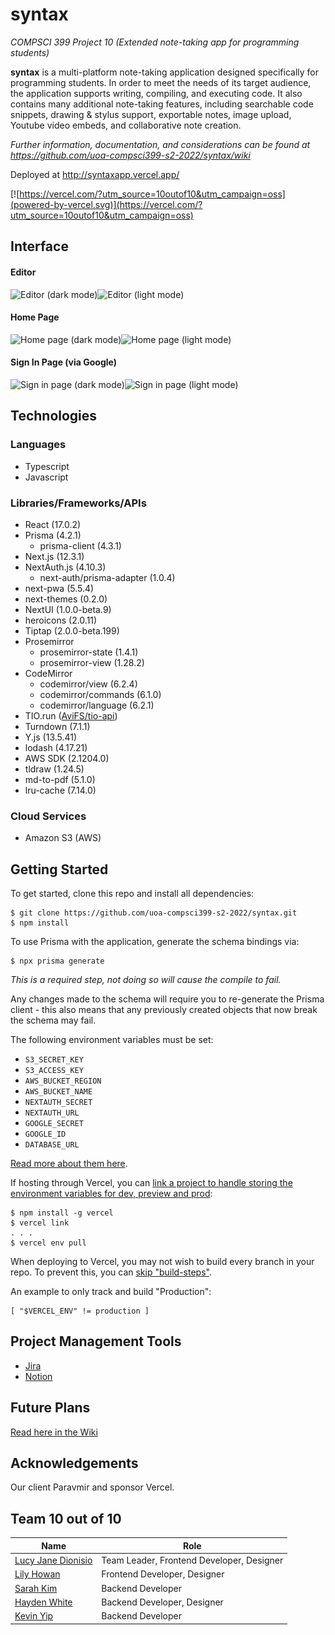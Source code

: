 # syntax
*COMPSCI 399 Project 10 (Extended note-taking app for programming students)*

**syntax** is a multi-platform note-taking application designed specifically for programming students. In order to meet the needs of its target audience, the application supports writing, compiling, and executing code. It also contains many additional note-taking features, including searchable code snippets, drawing & stylus support, exportable notes, image upload, Youtube video embeds, and collaborative note creation.

*Further information, documentation, and considerations can be found at https://github.com/uoa-compsci399-s2-2022/syntax/wiki*

Deployed at http://syntaxapp.vercel.app/

[![https://vercel.com/?utm_source=10outof10&utm_campaign=oss](powered-by-vercel.svg)](https://vercel.com/?utm_source=10outof10&utm_campaign=oss)

## Interface
#### Editor
<img src="https://i.imgur.com/GbcE0gK.png" alt="Editor (dark mode)" width="50%" /><img src="https://i.imgur.com/8wLahnf.png" alt="Editor (light mode)" width="50%" />

#### Home Page
<img src="https://i.imgur.com/WjYekpE.png" alt="Home page (dark mode)" width="50%" /><img src="https://i.imgur.com/6Gxf73k.png" alt="Home page (light mode)" width="50%" />

#### Sign In Page (via Google)
<img src="https://i.imgur.com/DjeHkxX.png" alt="Sign in page (dark mode)" width="50%" /><img src="https://i.imgur.com/t1nY8nY.png" alt="Sign in page (light mode)" width="50%" />

## Technologies

### Languages
* Typescript
* Javascript

### Libraries/Frameworks/APIs
* React (17.0.2)
* Prisma (4.2.1)
    * prisma-client (4.3.1)
* Next.js (12.3.1)
* NextAuth.js (4.10.3)
    * next-auth/prisma-adapter (1.0.4)
* next-pwa (5.5.4)
* next-themes (0.2.0)
* NextUI (1.0.0-beta.9)
* heroicons (2.0.11)
* Tiptap (2.0.0-beta.199)
* Prosemirror 
    * prosemirror-state (1.4.1)
    * prosemirror-view (1.28.2)
* CodeMirror 
    * codemirror/view (6.2.4)
    * codemirror/commands (6.1.0)
    * codemirror/language (6.2.1)
* TIO.run ([AviFS/tio-api](https://github.com/AviFS/tio-api/))
* Turndown (7.1.1)
* Y.js (13.5.41)
* lodash (4.17.21)
* AWS SDK (2.1204.0)
* tldraw (1.24.5)
* md-to-pdf (5.1.0)
* lru-cache (7.14.0)

### Cloud Services
* Amazon S3 (AWS)

## Getting Started
To get started, clone this repo and install all dependencies: 
```
$ git clone https://github.com/uoa-compsci399-s2-2022/syntax.git
$ npm install
```
To use Prisma with the application, generate the schema bindings via:
```
$ npx prisma generate
```
*This is a required step, not doing so will cause the compile to fail.*

Any changes made to the schema will require you to re-generate the Prisma client - this also means that any previously created objects that now break the schema may fail.

The following environment variables must be set:

* `S3_SECRET_KEY`
* `S3_ACCESS_KEY`
* `AWS_BUCKET_REGION`
* `AWS_BUCKET_NAME`
* `NEXTAUTH_SECRET`
* `NEXTAUTH_URL`
* `GOOGLE_SECRET`
* `GOOGLE_ID`
* `DATABASE_URL`

[Read more about them here](https://github.com/uoa-compsci399-s2-2022/syntax/wiki/Environment-Variables).

If hosting through Vercel, you can [link a project to handle storing the environment variables for dev, preview and prod](https://vercel.com/docs/concepts/projects/environment-variables#development-environment-variables):

```
$ npm install -g vercel
$ vercel link
. . .
$ vercel env pull
```

When deploying to Vercel, you may not wish to build every branch in your repo. To prevent this, you can [skip "build-steps"](https://vercel.com/docs/concepts/deployments/configure-a-build#skip-build-step).

An example to only track and build "Production":

```
[ "$VERCEL_ENV" != production ]
```


## Project Management Tools
* [Jira](https://10outof10.atlassian.net/jira/software/projects/TEN10/boards/1/roadmap) 
* [Notion](https://elegant-joke-27e.notion.site/CS399-Project-Team-10-c6ba4a95d1ae4e14bf42fd1657b88776)

## Future Plans
[Read here in the Wiki](https://github.com/uoa-compsci399-s2-2022/syntax/wiki/Considerations-&-Future-Plans#future-plans)

## Acknowledgements

Our client Paravmir and sponsor Vercel.

## Team 10 out of 10
| Name  | Role |
| --- | --- |
| [Lucy Jane Dionisio](https://github.com/momor1n)  | Team Leader, Frontend Developer, Designer  |
| [Lily Howan](https://github.com/lilyhowan)  | Frontend Developer, Designer  |
| [Sarah Kim](https://github.com/bonjuruu)  | Backend Developer  |
| [Hayden White](https://github.com/HFx6)  | Backend Developer, Designer  |
| [Kevin Yip](https://github.com/kyip053)  | Backend Developer  |
